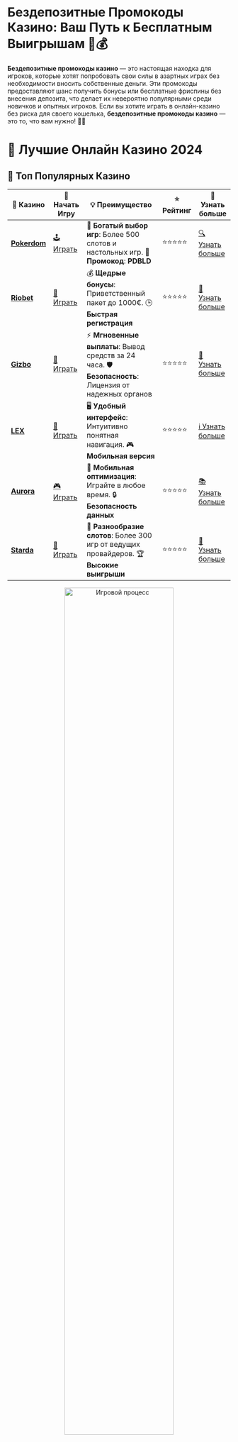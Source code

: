 # **Бездепозитные Промокоды Казино**: Ваш Путь к Бесплатным Выигрышам 🎰💰

**Бездепозитные промокоды казино** — это настоящая находка для игроков, которые хотят попробовать свои силы в азартных играх без необходимости вносить собственные деньги. Эти промокоды предоставляют шанс получить бонусы или бесплатные фриспины без внесения депозита, что делает их невероятно популярными среди новичков и опытных игроков. Если вы хотите играть в онлайн-казино без риска для своего кошелька, **бездепозитные промокоды казино** — это то, что вам нужно! 💸🎉

# 🎰 Лучшие Онлайн Казино 2024

## 🌟 Топ Популярных Казино

| 🎲 **Казино** | 🔗 **Начать Игру** | 💡 **Преимущество** | ⭐ **Рейтинг** | 🔗 **Узнать больше** |
|--------------|---------------------|---------------------|----------------|----------------------|
| [**Pokerdom**](https://brandplay.link/4k77v2yx) | [🕹️ Играть](https://brandplay.link/4k77v2yx) | 🎉 **Богатый выбор игр**: Более 500 слотов и настольных игр. 🎁 **Промокод**: **PDBLD** | ⭐⭐⭐⭐⭐ | [🔍 Узнать больше](https://brandplay.link/4k77v2yx) |
| [**Riobet**](https://brandplay.link/7xBLTPyj) | [🎰 Играть](https://brandplay.link/7xBLTPyj) | 💰 **Щедрые бонусы**: Приветственный пакет до 1000€. 🕒 **Быстрая регистрация** | ⭐⭐⭐⭐⭐ | [📖 Узнать больше](https://brandplay.link/7xBLTPyj) |
| [**Gizbo**](https://brandplay.link/bprXw4YV) | [🎲 Играть](https://brandplay.link/bprXw4YV) | ⚡ **Мгновенные выплаты**: Вывод средств за 24 часа. 🛡️ **Безопасность**: Лицензия от надежных органов | ⭐⭐⭐⭐⭐ | [📝 Узнать больше](https://brandplay.link/bprXw4YV) |
| [**LEX**](https://brandplay.link/zW4hdDFV) | [🤑 Играть](https://brandplay.link/zW4hdDFV) | 🖥️ **Удобный интерфейс**: Интуитивно понятная навигация. 🎮 **Мобильная версия** | ⭐⭐⭐⭐⭐ | [ℹ️ Узнать больше](https://brandplay.link/zW4hdDFV) |
| [**Aurora**](https://10trafic-stat2.com/click/668546556bcc6313411604bd/6766/13032/subaccount) | [🎮 Играть](https://10trafic-stat2.com/click/668546556bcc6313411604bd/6766/13032/subaccount) | 📱 **Мобильная оптимизация**: Играйте в любое время. 🔒 **Безопасность данных** | ⭐⭐⭐⭐⭐ | [📚 Узнать больше](https://10trafic-stat2.com/click/668546556bcc6313411604bd/6766/13032/subaccount) |
| [**Starda**](https://brandplay.link/fB7xwRFL) | [🎯 Играть](https://brandplay.link/fB7xwRFL) | 🎰 **Разнообразие слотов**: Более 300 игр от ведущих провайдеров. 🏆 **Высокие выигрыши** | ⭐⭐⭐⭐⭐ | [🔎 Узнать больше](https://brandplay.link/fB7xwRFL) |

<div align="center">
    <img src="https://i.pinimg.com/originals/87/9e/b9/879eb9354dd0699582408b68f2e253b2.gif" alt="Игровой процесс" width="70%">
</div>

## 💎 Лучшие Бонусы и Акции

| 🎲 **Казино** | 🔗 **Начать Игру** | 💡 **Преимущество** | ⭐ **Рейтинг** | 🔗 **Узнать больше** |
|--------------|---------------------|---------------------|----------------|----------------------|
| [**Kometa**](https://brandplay.link/8ZymQJV8) | [🎰 Играть](https://brandplay.link/8ZymQJV8) | 🎁 **Эксклюзивные бонусы**: Регулярные акции и промо. 🔄 **Программы лояльности** | ⭐⭐⭐⭐☆ | [🔍 Узнать больше](https://brandplay.link/8ZymQJV8) |
| [**R7**](https://brandplay.link/bMd3Yjsw) | [🕹️ Играть](https://brandplay.link/bMd3Yjsw) | 🕒 **Круглосуточная поддержка**: Всегда на связи. 💸 **Высокие лимиты** | ⭐⭐⭐⭐☆ | [📖 Узнать больше](https://brandplay.link/bMd3Yjsw) |
| [**7K**](https://brandplay.link/BvQyFShp) | [🎲 Играть](https://brandplay.link/BvQyFShp) | 🌟 **Эксклюзивные бонусы**: Только для VIP игроков. 🎉 **Сезонные акции** | ⭐⭐⭐⭐☆ | [📝 Узнать больше](https://brandplay.link/BvQyFShp) |
| [**Kent**](https://brandplay.link/Fv2WP3js) | [🤑 Играть](https://brandplay.link/Fv2WP3js) | 📈 **Высокий RTP**: Более 98%. 💼 **Профессиональная поддержка** | ⭐⭐⭐⭐☆ | [ℹ️ Узнать больше](https://brandplay.link/Fv2WP3js) |
| [**1Xslots**](https://brandplay.link/hSB1khtr) | [🎮 Играть](https://brandplay.link/hSB1khtr) | 🎉 **Множество акций**: Еженедельные бонусы и турниры. 🛡️ **Безопасность** | ⭐⭐⭐⭐☆ | [📚 Узнать больше](https://brandplay.link/hSB1khtr) |
| [**Gama**](https://brandplay.link/j6NMKsDz) | [🎯 Играть](https://brandplay.link/j6NMKsDz) | 🔍 **Интуитивный интерфейс**: Легкость использования. 🏅 **Престижные турниры** | ⭐⭐⭐⭐☆ | [🔎 Узнать больше](https://brandplay.link/j6NMKsDz) |

<div align="center">
    <img src="https://i.pinimg.com/originals/87/9e/b9/879eb9354dd0699582408b68f2e253b2.gif" alt="Игровой процесс" width="70%">
</div>

## 🚀 Быстрые Выигрыши и Поддержка

| 🎲 **Казино** | 🔗 **Начать Игру** | 💡 **Преимущество** | ⭐ **Рейтинг** | 🔗 **Узнать больше** |
|--------------|---------------------|---------------------|----------------|----------------------|
| [**Onion**](https://brandplay.link/zBGRVpQ9) | [🎰 Играть](https://brandplay.link/zBGRVpQ9) | 🤑 **Низкие ставки**: Идеально для начинающих. 🔄 **Быстрые выводы** | ⭐⭐⭐⭐☆ | [🔍 Узнать больше](https://brandplay.link/zBGRVpQ9) |
| [**Чемпион**](https://temon-gter.cfd/go/lRq?p80412p304504pcc44t17455) | [🕹️ Играть](https://temon-gter.cfd/go/lRq?p80412p304504pcc44t17455) | 🏅 **Лояльная программа**: Награды за активность. 🎁 **Ежемесячные бонусы** | ⭐⭐⭐⭐☆ | [📖 Узнать больше](https://temon-gter.cfd/go/lRq?p80412p304504pcc44t17455) |
| [**Vavada**](https://vavadapartner.pro/?promo=ea5c9275-6854-4505-94fc-95ab18221945-linkb2) | [🎲 Играть](https://vavadapartner.pro/?promo=ea5c9275-6854-4505-94fc-95ab18221945-linkb2) | 🚀 **Быстрая регистрация**: Начните играть мгновенно. 🔐 **Безопасные транзакции** | ⭐⭐⭐⭐☆ | [📝 Узнать больше](https://vavadapartner.pro/?promo=ea5c9275-6854-4505-94fc-95ab18221945-linkb2) |
| [**Friends**](https://gofriends.kim/linkb2) | [🤑 Играть](https://gofriends.kim/linkb2) | 🤝 **Социальные игры**: Играйте с друзьями. 🌐 **Мультиплатформенность** | ⭐⭐⭐⭐☆ | [ℹ️ Узнать больше](https://gofriends.kim/linkb2) |
| [**1WIN**](https://brandplay.link/smXVpBbG) | [🎮 Играть](https://brandplay.link/smXVpBbG) | 🏆 **Спортивные ставки**: Широкий выбор видов спорта. 💵 **Высокие коэффициенты** | ⭐⭐⭐⭐☆ | [📚 Узнать больше](https://brandplay.link/smXVpBbG) |
| [**Drip**](https://drp-ircp01.com/c07e6a3db) | [🎯 Играть](https://drp-ircp01.com/c07e6a3db) | 🌐 **Инновационные игры**: Новейшие игровые технологии. 🛡️ **Высокая безопасность** | ⭐⭐⭐⭐☆ | [🔎 Узнать больше](https://drp-ircp01.com/c07e6a3db) |
| [**JoyCasino**](https://rpc30.call2me.pro/?/ru/registration?apkpop=0&partner=p24970p3291217pc98f) | [🎰 Играть](https://rpc30.call2me.pro/?/ru/registration?apkpop=0&partner=p24970p3291217pc98f) | 🎁 **Приятные бонусы**: Ежедневные акции и подарки. 🕹️ **Разнообразие игр** | ⭐⭐⭐⭐☆ | [🔍 Узнать больше](https://rpc30.call2me.pro/?/ru/registration?apkpop=0&partner=p24970p3291217pc98f) |

<div align="center">
    <img src="https://i.pinimg.com/originals/87/9e/b9/879eb9354dd0699582408b68f2e253b2.gif" alt="Игровой процесс" width="70%">
</div>
---

✨ **Выбирайте лучшее казино для себя и наслаждайтесь игрой! Удачи!** ✨
![Бездепозитные Промокоды Казино](https://i.pinimg.com/originals/a9/29/6e/a9296ea1cf6a7c20a985e593451f0323.png)

### Что Такое **Бездепозитные Промокоды Казино**? 🧐💳

**Бездепозитные промокоды казино** — это специальные кодовые комбинации, которые позволяют игрокам получить бонусы в виде фриспинов, денежных средств или других преимуществ, не внося депозит на счет. Промокоды бывают разные, но их суть одна: они позволяют вам начать играть без финансовых вложений, что особенно привлекательно для тех, кто только начинает знакомиться с онлайн-казино. 🆓🎮

### Преимущества **Бездепозитных Промокодов Казино** 💡💥

1. **Бесплатные Фриспины и Деньги** 🎰🤑  
   Благодаря бездепозитным промокодам, вы получаете бесплатные фриспины или бонусы на реальный счет, которые можно использовать для ставок в различных играх, включая слоты, рулетку или видеопокер. Это отличный способ попробовать удачу без вложений.

2. **Нет Необходимости Вносить Депозит** 💳🚫  
   Главное преимущество бездепозитных промокодов — это возможность начать играть без необходимости делать депозит. Все, что вам нужно — это найти действующий код и ввести его в процессе регистрации или на странице бонусов.

3. **Риск на Нуле** 🛑💸  
   Безопасность ваших средств — одно из ключевых преимуществ. В отличие от обычных бонусов, для которых требуется внесение депозита, бездепозитные промокоды позволяют вам играть без рисков для ваших личных средств.

4. **Идеально для Новичков** 🆕🎲  
   Для тех, кто только начинает играть в онлайн-казино, бездепозитные промокоды становятся отличным способом опробовать игры и ознакомиться с функционалом платформы без риска потерять деньги.

5. **Шанс на Выигрыш** 🎉💰  
   Хотя бонусы без депозита могут быть небольшими, это реальная возможность выиграть настоящие деньги. Если вам повезет, вы можете даже превратить бесплатные фриспины в значительный выигрыш, который можно вывести на реальный счет.

### Где Найти **Бездепозитные Промокоды Казино**? 🔍💎

1. **Официальные Сайты Казино** 🌐  
   Многие онлайн-казино предлагают бездепозитные промокоды на своих официальных сайтах или в разделах акций. Они часто доступны для новых игроков в качестве приветственного бонуса.

2. **Форумы и Сообщества Игроков** 🗣️🧑‍🤝‍🧑  
   Существует множество онлайн-форумов и социальных групп, где опытные игроки делятся актуальными промокодами. Здесь можно узнать о лучших предложениях, которые помогут вам начать игру без вложений.

3. **Специальные Сайты с Промокодами** 📋💻  
   В Интернете есть ресурсы, которые собирают информацию о самых актуальных бездепозитных промокодах. Такие сайты предлагают ссылки на бонусы, фриспины и другие акции без необходимости вносить депозит.

4. **Новости и Рассылки Казино** 📩📰  
   Подпишитесь на новости казино или на рассылки, чтобы быть в курсе новых предложений. Казино часто рассылают эксклюзивные промокоды своим подписчикам, которые дают доступ к бесплатным бонусам.

### Как Использовать **Бездепозитные Промокоды Казино**? 🎯📈

1. **Регистрация в Казино** 📝  
   Чтобы активировать бездепозитный бонус, вам обычно нужно зарегистрироваться в казино. Во время регистрации вам будет предложено ввести промокод или активировать бонус на странице с акциями.

2. **Ввод Промокода** 🏷️  
   Введите полученный промокод в соответствующем поле при регистрации или в разделе "Мой аккаунт". После этого бонус автоматически поступит на ваш игровой счет.

3. **Играйте и Выигрывайте** 🎰💵  
   Используйте полученные бонусы для игры в различные слоты, рулетку или другие игры казино. Помните, что некоторые казино могут установить ограничения на использование бонусов в определенных играх или на определенные суммы ставок.

4. **Вывод Выигрышей** 💸  
   Если вам удастся выиграть с использованием бездепозитных бонусов, вы сможете вывести эти деньги, соблюдая правила казино, такие как требования по ставкам (вейджер). Читайте условия бонусов, чтобы узнать, как и когда можно вывести выигрыш.

### Топ-3 **Казино с Бездепозитными Промокодами** 🎯🎉

1. **FortuneJack** 🍀  
   Это казино предлагает разнообразные бонусы, включая бездепозитные промокоды для новых игроков. Зарегистрируйтесь и получите фриспины или бонусы без депозита, чтобы начать игру сразу.

2. **Cloudbet** 🌥️  
   В Cloudbet также часто проходят акции с бездепозитными бонусами. Это надежная платформа для игроков, которая предлагает бонусы на регистрацию и другие приятные предложения.

3. **BitStarz** ⭐  
   В BitStarz доступны отличные бездепозитные бонусы и промокоды. Это казино с хорошей репутацией и большой коллекцией игр, где вы можете воспользоваться предложениями без депозита.

### Заключение: Почему Стоит Использовать **Бездепозитные Промокоды Казино**? 🎯🤑

**Бездепозитные промокоды казино** — это шанс испытать удачу без финансовых вложений. Эти промокоды предоставляют реальную возможность начать игру с бонусами, фриспинами и другими преимуществами, которые могут привести к выигрышам. Для новичков это отличный способ познакомиться с казино, а для опытных игроков — шанс получить дополнительные бонусы без риска.

Не упустите шанс воспользоваться бездепозитными промокодами и начните играть в любимые игры уже сегодня! 🎉🎰
